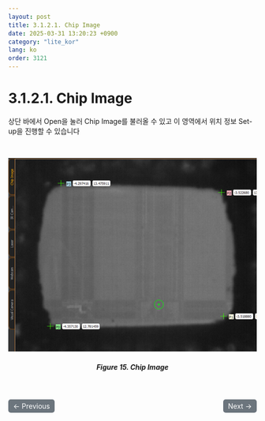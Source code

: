 ```yaml
---
layout: post
title: 3.1.2.1.	Chip Image
date: 2025-03-31 13:20:23 +0900
category: "lite_kor"
lang: ko
order: 3121
---
```


# 3.1.2.1. Chip Image

상단 바에서 Open을 눌러 Chip Image를 불러올 수 있고 이 영역에서 위치 정보 Set-up을 진행할 수 있습니다

<br/> <!-- 한줄 띄기 -->

<!-- 중앙 정렬 이미지 -->
<p align="center"> 
  <img src="/assets/Chapter-3/Chip Image.png">
</p>

<!-- 이미지 설명 -->
<div align="center"> 
<h5>Figure 15. Chip Image</h5>
</div>

<!-- 이전/다음 페이지 버튼 -->
<br/>
<br/>
<div style="display: flex; justify-content: space-between; align-items: center; margin-top: 10;">
  <!-- 이전 페이지 버튼 -->
  <a href="/manuals/manuals_lite_kor/Chapter 3/Chapter 3-1-2/" class="btn btn-primary" style="display: inline-block; padding: 5px 10px; background-color: #6c757d; color: white; text-decoration: none; border-radius: 5px;">
    ← Previous
  </a>

  <!-- 다음 페이지 버튼 -->
  <a href="/manuals/manuals_lite_kor/Chapter 3/Chapter 3-1-2-2/" class="btn btn-primary" style="display: inline-block; padding: 5px 10px; background-color: #6c757d; color: white; text-decoration: none; border-radius: 5px;">
    Next →
  </a>
</div>